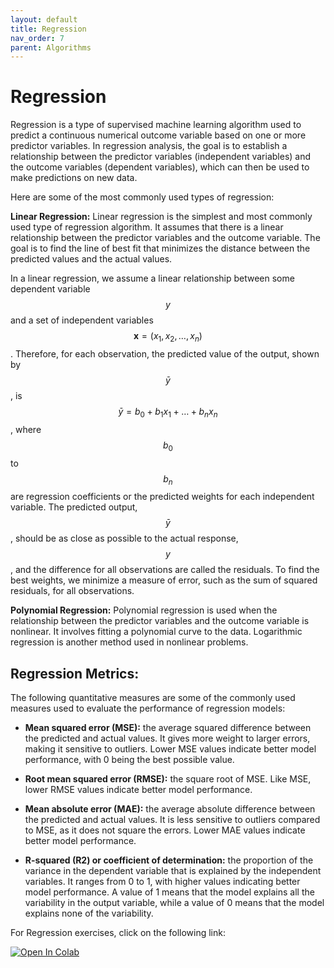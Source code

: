```yaml
---
layout: default
title: Regression
nav_order: 7
parent: Algorithms 
---
```


<script
  src="https://cdn.mathjax.org/mathjax/latest/MathJax.js?config=TeX-AMS-MML_HTMLorMML"
  type="text/javascript">
</script>

# Regression

Regression is a type of supervised machine learning algorithm used to predict a continuous numerical outcome variable based on one or more predictor variables. In regression analysis, the goal is to establish a relationship between the predictor variables (independent variables) and the outcome variables (dependent variables), which can then be used to make predictions on new data. 

Here are some of the most commonly used types of regression:

**Linear Regression:** Linear regression is the simplest and most commonly used type of regression algorithm. It assumes that there is a linear relationship between the predictor variables and the outcome variable. The goal is to find the line of best fit that minimizes the distance between the predicted values and the actual values.

In a linear regression, we assume a linear relationship between some dependent variable $$y$$ and a set of independent variables $$\textbf{x} = (x_1, x_2, \ldots, x_n)$$. Therefore, for each observation, the predicted value of the output, shown by $$\bar{y}$$, is $$\bar{y} = b_0 + b_1x_1 + \ldots + b_nx_n$$, where $$b_0$$ to $$b_n$$ are regression coefficients or the predicted weights for each independent variable. The predicted output, $$\bar{y}$$, should be as close as possible to the actual response, $$y$$, and the difference for all observations are called the residuals. To find the best weights, we minimize a measure of error, such as the sum of squared residuals, for all observations.

**Polynomial Regression:** Polynomial regression is used when the relationship between the predictor variables and the outcome variable is nonlinear. It involves fitting a polynomial curve to the data. Logarithmic regression is another method used in nonlinear problems.

## Regression Metrics:

The following quantitative measures are some of the commonly used measures used to evaluate the performance of regression models: 

* **Mean squared error (MSE):** the average squared difference between the predicted and actual values. It gives more weight to larger errors, making it sensitive to outliers. Lower MSE values indicate better model performance, with 0 being the best possible value.

* **Root mean squared error (RMSE):** the square root of MSE. Like MSE, lower RMSE values indicate better model performance.

* **Mean absolute error (MAE):** the average absolute difference between the predicted and actual values. It is less sensitive to outliers compared to MSE, as it does not square the errors. Lower MAE values indicate better model performance.

* **R-squared (R2) or coefficient of determination:** the proportion of the variance in the dependent variable that is explained by the independent variables.  It ranges from 0 to 1, with higher values indicating better model performance. A value of 1 means that the model explains all the variability in the output variable, while a value of 0 means that the model explains none of the variability.

For Regression exercises, click on the following link:

<a target="_blank" href="https://colab.research.google.com/github/ubc-library-rc/intro-machine-learning/blob/main/Examples/Regression-examples.ipynb">
  <img src="https://colab.research.google.com/assets/colab-badge.svg" alt="Open In Colab"/>
</a>